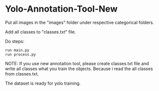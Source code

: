 # Yolo-Annotation-Tool-New

Put all images in the "images" folder under respective categorical folders.

Add all classes to "classes.txt" file.

Do steps:
```
run main.py
run process.py
```

NOTE: If you use new annotation tool, please create classes.txt file and write all classes what you train the objects. Because i read the all classes from classes.txt.

The dataset is ready for yolo training.
